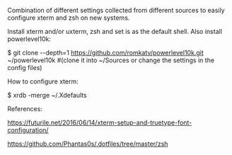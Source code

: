 Combination of different settings collected from different sources to easily configure xterm and zsh on new systems.

Install xterm and/or uxterm, zsh and set is as the default shell. Also install powerlevel10k:

$ git clone --depth=1 https://github.com/romkatv/powerlevel10k.git ~/powerlevel10k #(clone it into ~/Sources or change the settings in the config files)

How to configure xterm:

$ xrdb -merge ~/.Xdefaults

References:

https://futurile.net/2016/06/14/xterm-setup-and-truetype-font-configuration/

https://github.com/Phantas0s/.dotfiles/tree/master/zsh
